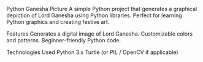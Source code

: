 Python Ganesha Picture
A simple Python project that generates a graphical depiction of Lord Ganesha using Python libraries. Perfect for learning Python graphics and creating festive art.

Features
Generates a digital image of Lord Ganesha.
Customizable colors and patterns.
Beginner-friendly Python code.

Technologies Used
Python 3.x
Turtle (or PIL / OpenCV if applicable)
